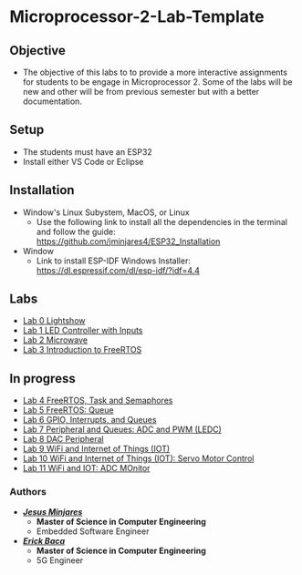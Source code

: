 # **Microprocessor-2-Lab-Template**
## Objective
* The objective of this labs to to provide a more interactive assignments for students
to be engage in Microprocessor 2. Some of the labs will be new and other will be from previous semester but with a better documentation.
## Setup
* The students must have an ESP32
* Install either VS Code or Eclipse 
## Installation
* Window's Linux Subystem, MacOS, or Linux
  * Use the following link to install all the dependencies in the terminal and follow the guide: https://github.com/jminjares4/ESP32_Installation
* Window 
  * Link to install ESP-IDF Windows Installer: https://dl.espressif.com/dl/esp-idf/?idf=4.4
## **Labs**
- [Lab 0 Lightshow](https://github.com/jminjares4/Microprocessor-2-Lab-Template/tree/main/Lab_0)
- [Lab 1 LED Controller with Inputs](https://github.com/jminjares4/Microprocessor-2-Lab-Template/tree/main/Lab_1)
- [Lab 2 Microwave](https://github.com/jminjares4/Microprocessor-2-Lab-Template/tree/main/Lab_2)
- [Lab 3 Introduction to FreeRTOS](https://github.com/jminjares4/Microprocessor-2-Lab-Template/tree/main/Lab_3) 


## **In progress**
- [Lab 4 FreeRTOS, Task and Semaphores](https://github.com/jminjares4/Microprocessor-2-Lab-Template/tree/main/)
- [Lab 5 FreeRTOS: Queue](https://github.com/jminjares4/Microprocessor-2-Lab-Template/tree/main/)
- [Lab 6 GPIO, Interrupts, and Queues](https://github.com/jminjares4/Microprocessor-2-Lab-Template/tree/main/)
- [Lab 7 Peripheral and Queues: ADC and PWM (LEDC)](https://github.com/jminjares4/Microprocessor-2-Lab-Template/tree/main/)
- [Lab 8 DAC Peripheral](https://github.com/jminjares4/Microprocessor-2-Lab-Template/tree/main/)
- [Lab 9 WiFi and Internet of Things (IOT)](https://github.com/jminjares4/Microprocessor-2-Lab-Template/tree/main/)
- [Lab 10 WiFi and Internet of Things (IOT): Servo Motor Control](https://github.com/jminjares4/Microprocessor-2-Lab-Template/tree/main/)
- [Lab 11 WiFi and IOT: ADC MOnitor](https://github.com/jminjares4/Microprocessor-2-Lab-Template/tree/main/)
### Authors
* [***Jesus Minjares***](https://github.com/jminjares4)
  * **Master of Science in Computer Engineering**
  * Embedded Software Engineer
* [***Erick Baca***](https://github.com/eabaca2419)
  * **Master of Science in Computer Engineering** 
  * 5G Engineer
